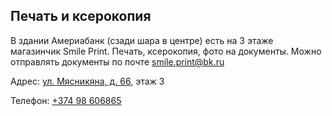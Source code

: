## Печать и ксерокопия

В здании Америабанк (сзади шара в центре) есть на 3 этаже магазинчик Smile Print. Печать, ксерокопия, фото на документы. Можно отправлять документы по почте [smile.print@bk.ru](mailto:smile.print@bk.ru)

Адрес: [ул. Мясникяна, д. 66](https://goo.gl/maps/r9Hz6sJQrnLxQEr58), этаж 3

Телефон: [+374 98 606865](tel:+37498606865)